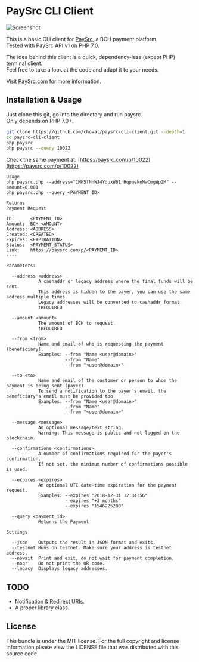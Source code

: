 # PaySrc CLI Client


![Screenshot](https://raw.github.com/choval/paysrc-cli-client/master/screenshot.png)

This is a basic CLI client for [PaySrc](https://paysrc.com/), a BCH payment platform.  
Tested with PaySrc API v1 on PHP 7.0.

The idea behind this client is a quick, dependency-less (except PHP) terminal client.  
Feel free to take a look at the code and adapt it to your needs.

Visit [PaySrc.com](https://paysrc.com/) for more information.

## Installation & Usage

Just clone this git, go into the directory and run paysrc.  
Only depends on PHP 7.0+.

```bash
git clone https://github.com/choval/paysrc-cli-client.git --depth=1
cd paysrc-cli-client
php paysrc
php paysrc --query 10022
```

Check the same payment at:
[https://paysrc.com/p/10022](https://paysrc.com/p/10022)



```
Usage
php paysrc.php --address="1MH5fNnWJ4YduxW61rHqpuekoMwCmgWp2M" --amount=0.001
php paysrc.php --query <PAYMENT_ID>

Returns
Payment Request

ID:      <PAYMENT_ID>
Amount:  BCH <AMOUNT>
Address: <ADDRESS>
Created: <CREATED>
Expires: <EXPIRATION>
Status:  <PAYMENT_STATUS>
Link:    https://paysrc.com/p/<PAYMENT_ID>
----

Parameters:

  --address <address>
            A cashaddr or legacy address where the final funds will be sent.
            This address is hidden to the payer, you can use the same address multiple times.
            Legacy addresses will be converted to cashaddr format.
            !REQUIRED

  --amount <amount>
            The amount of BCH to request.
            !REQUIRED

  --from <from>
            Name and email of who is requesting the payment (beneficiary).
            Examples: --from "Name <user@domain>"
                      --from "Name"
                      --from "<user@domain>"

  --to <to>
            Name and email of the customer or person to whom the payment is being sent (payer).
            To send a notification to the payer's email, the beneficiary's email must be provided too.
            Examples: --from "Name <user@domain>"
                      --from "Name"
                      --from "<user@domain>"

  --message <message>
            An optional message/text string.
            Warning: This message is public and not logged on the blockchain.

  --confirmations <confirmations>
            A number of confirmations required for the payer's confirmation.
            If not set, the minimum number of confirmations possible is used.

  --expires <expires>
            An optional UTC date-time expiration for the payment request.
            Examples: --expires "2018-12-31 12:34:56"
                      --expires "+3 months"
                      --expires "1546225200"

  --query <payment_id>
            Returns the Payment

Settings

  --json    Outputs the result in JSON format and exits.
  --testnet Runs on testnet. Make sure your address is testnet address.
  --nowait  Print and exit, do not wait for payment completion.
  --noqr    Do not print the QR code.
  --legacy  Displays legacy addresses.
```

## TODO

- Notification & Redirect URIs.
- A proper library class.

## License

This bundle is under the MIT license. For the full copyright and license information please view the LICENSE file that was distributed with this source code.